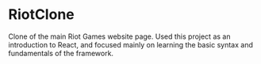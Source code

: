 # RiotClone
Clone of the main Riot Games website page. Used this project as an introduction to React, and focused mainly on learning the basic syntax and fundamentals of the framework. 
